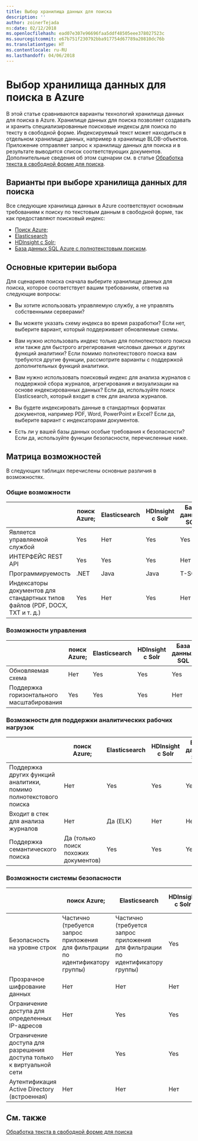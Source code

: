 ```yaml
---
title: Выбор хранилища данных для поиска
description: ''
author: zoinerTejada
ms:date: 02/12/2018
ms.openlocfilehash: ead07e307e96696faa5ddf48505eee378027523c
ms.sourcegitcommit: e67b751f230792bba917754d67789a20810dc76b
ms.translationtype: HT
ms.contentlocale: ru-RU
ms.lasthandoff: 04/06/2018
---
```

# <a name="choosing-a-search-data-store-in-azure"></a>Выбор хранилища данных для поиска в Azure

В этой статье сравниваются варианты технологий хранилища данных для поиска в Azure. Хранилище данных для поиска позволяет создавать и хранить специализированные поисковые индексы для поиска по тексту в свободной форме. Индексируемый текст может находиться в отдельном хранилище данных, например в хранилище BLOB-объектов. Приложение отправляет запрос к хранилищу данных для поиска и в результате выводится список соответствующих документов. Дополнительные сведения об этом сценарии см. в статье [Обработка текста в свободной форме для поиска](../scenarios/search.md). 

## <a name="what-are-your-options-when-choosing-a-search-data-store"></a>Варианты при выборе хранилища данных для поиска
Все следующие хранилища данных в Azure соответствуют основным требованиям к поиску по текстовым данным в свободной форме, так как предоставляют поисковый индекс:
- [Поиск Azure;](/azure/search/search-what-is-azure-search)
- [Elasticsearch](https://azuremarketplace.microsoft.com/marketplace/apps/elastic.elasticsearch?tab=Overview)
- [HDInsight с Solr](/azure/hdinsight/hdinsight-hadoop-solr-install-linux);
- [База данных SQL Azure с полнотекстовым поиском](/sql/relational-databases/search/full-text-search).


## <a name="key-selection-criteria"></a>Основные критерии выбора

Для сценариев поиска сначала выберите хранилище данных для поиска, которое соответствует вашим требованиям, ответив на следующие вопросы:

- Вы хотите использовать управляемую службу, а не управлять собственными серверами?

- Вы можете указать схему индекса во время разработки? Если нет, выберите вариант, который поддерживает обновляемые схемы.

- Вам нужно использовать индекс только для полнотекстового поиска или также для быстрого агрегирования числовых данных и других функций аналитики? Если помимо полнотекстового поиска вам требуются другие функции, рассмотрите варианты с поддержкой дополнительных функций аналитики.

- Вам нужно использовать поисковый индекс для анализа журналов с поддержкой сбора журналов, агрегирования и визуализации на основе индексированных данных? Если да, используйте поиск Elasticsearch, который входит в стек для анализа журналов.

- Вы будете индексировать данные в стандартных форматах документов, например PDF, Word, PowerPoint и Excel? Если да, выберите вариант с индексаторами документов.

- Есть ли у вашей базы данных особые требования к безопасности? Если да, используйте функции безопасности, перечисленные ниже.

## <a name="capability-matrix"></a>Матрица возможностей

В следующих таблицах перечислены основные различия в возможностях.

### <a name="general-capabilities"></a>Общие возможности

| | поиск Azure; | Elasticsearch | HDInsight с Solr | База данных SQL | 
| --- | --- | --- | --- | --- | 
| Является управляемой службой | Yes | Нет  | Yes | Yes |  
| ИНТЕРФЕЙС REST API | Yes | Yes | Yes | Нет  |
| Программируемость | .NET | Java | Java | T-SQL | 
| Индексаторы документов для стандартных типов файлов (PDF, DOCX, TXT и т. д.) | Yes | Нет  | Yes | Нет  |

### <a name="manageability-capabilities"></a>Возможности управления

| | поиск Azure; | Elasticsearch | HDInsight с Solr | База данных SQL | 
| --- | --- | --- | --- | --- |
| Обновляемая схема | Нет  | Yes | Yes | Yes |
| Поддержка горизонтального масштабирования  | Yes | Yes | Yes | Нет  |

### <a name="analytic-workload-capabilities"></a>Возможности для поддержки аналитических рабочих нагрузок

| | поиск Azure; | Elasticsearch | HDInsight с Solr | База данных SQL | 
| --- | --- | --- | --- | --- | 
| Поддержка других функций аналитики, помимо полнотекстового поиска | Нет  | Yes | Yes | Yes |
| Входит в стек для анализа журналов | Нет  | Да (ELK) |  Нет  | Нет  |
| Поддержка семантического поиска | Да (только поиск похожих документов) | Yes | Yes | Yes | 

### <a name="security-capabilities"></a>Возможности системы безопасности

| | поиск Azure; | Elasticsearch | HDInsight с Solr | База данных SQL | 
| --- | --- | --- | --- | --- | 
| Безопасность на уровне строк | Частично (требуется запрос приложения для фильтрации по идентификатору группы) | Частично (требуется запрос приложения для фильтрации по идентификатору группы) | Yes | Yes | 
| Прозрачное шифрование данных | Нет  | Нет  | Нет  | Yes |  
| Ограничение доступа для определенных IP-адресов | Нет  | Yes | Yes | Yes |   
| Ограничение доступа для разрешения доступа только к виртуальной сети | Нет  | Yes | Yes | Yes |  
| Аутентификация Active Directory (встроенная) | Нет  | Нет  | Нет  | Yes | 

## <a name="see-also"></a>См. также

[Обработка текста в свободной форме для поиска](../scenarios/search.md)